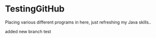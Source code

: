 # TestingGitHub

Placing various different programs in here, just refreshing my Java skills..

added new branch test
